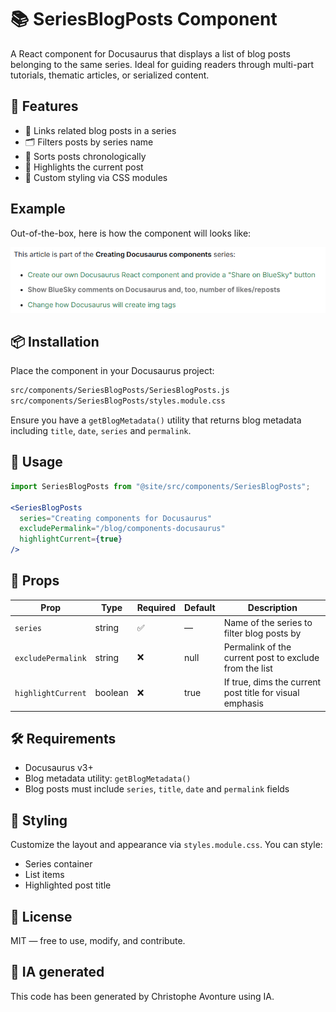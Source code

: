 # 📚 SeriesBlogPosts Component

A React component for Docusaurus that displays a list of blog posts belonging to the same series. Ideal for guiding readers through multi-part tutorials, thematic articles, or serialized content.

## 🚀 Features

* 🔗 Links related blog posts in a series
* 🗂️ Filters posts by series name
* 📅 Sorts posts chronologically
* 🎯 Highlights the current post
* 🎨 Custom styling via CSS modules

## Example

Out-of-the-box, here is how the component will looks like:

![Example](sample.png)

## 📦 Installation

Place the component in your Docusaurus project:

```bash
src/components/SeriesBlogPosts/SeriesBlogPosts.js
src/components/SeriesBlogPosts/styles.module.css
```

Ensure you have a `getBlogMetadata()` utility that returns blog metadata including `title`, `date`, `series` and `permalink`.

## 🧪 Usage

```jsx
import SeriesBlogPosts from "@site/src/components/SeriesBlogPosts";

<SeriesBlogPosts
  series="Creating components for Docusaurus"
  excludePermalink="/blog/components-docusaurus"
  highlightCurrent={true}
/>
```

## 🧾 Props

| Prop | Type | Required | Default | Description |
| --- | --- | --- | --- | --- |
| `series` | string | ✅ | — | Name of the series to filter blog posts by |
| `excludePermalink` | string | ❌ | null | Permalink of the current post to exclude from the list |
| `highlightCurrent` | boolean | ❌ | true | If true, dims the current post title for visual emphasis |

## 🛠️ Requirements

* Docusaurus v3+
* Blog metadata utility: `getBlogMetadata()`
* Blog posts must include `series`, `title`, `date` and `permalink` fields

## 🎨 Styling

Customize the layout and appearance via `styles.module.css`. You can style:

* Series container
* List items
* Highlighted post title

## 📄 License

MIT — free to use, modify, and contribute.

## 💬 IA generated

This code has been generated by Christophe Avonture using IA.
